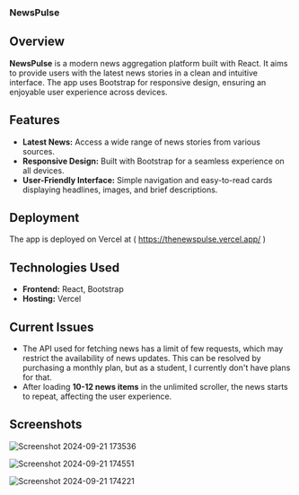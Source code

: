 ### NewsPulse

## Overview
**NewsPulse** is a modern news aggregation platform built with React. It aims to provide users with the latest news stories in a clean and intuitive interface. The app uses Bootstrap for responsive design, ensuring an enjoyable user experience across devices.

## Features
- **Latest News:** Access a wide range of news stories from various sources.
- **Responsive Design:** Built with Bootstrap for a seamless experience on all devices.
- **User-Friendly Interface:** Simple navigation and easy-to-read cards displaying headlines, images, and brief descriptions.

## Deployment
The app is deployed on Vercel at ( https://thenewspulse.vercel.app/ )

## Technologies Used
- **Frontend:** React, Bootstrap
- **Hosting:** Vercel

## Current Issues
- The API used for fetching news has a limit of few requests, which may restrict the availability of news updates. This can be resolved by purchasing a monthly plan, but as a student, I currently don't have plans for that.
- After loading **10-12 news items** in the unlimited scroller, the news starts to repeat, affecting the user experience.

## Screenshots
![Screenshot 2024-09-21 173536](https://github.com/user-attachments/assets/f62b9405-2c67-4468-b96c-a6228c5d98d2)

![Screenshot 2024-09-21 174551](https://github.com/user-attachments/assets/0abc6fd0-d140-4829-9424-dd13b475a698)

![Screenshot 2024-09-21 174221](https://github.com/user-attachments/assets/e0f6065f-ad58-44a2-a150-cf5142bb46cf)



